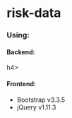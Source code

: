 # risk-data
<h3>Using:</h3>
<h4>Backend:</h4>h4>
<ul>
</ul>
<h4>Frontend:</h4>
<ul>
	<li>Bootstrap v3.3.5</li>
	<li>jQuery v1.11.3</li>
</ul>

